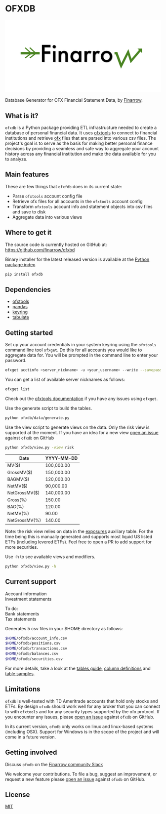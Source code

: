 # OFXDB

![Finarrow](https://github.com/finarrow/finarrow/blob/master/docs/media/finarrow_logo.png)

Database Generator for OFX Financial Statement Data, by [Finarrow].

## What is it?
`ofxdb` is a Python package providing ETL infrastructure needed 
to create a database of personal financial data. It uses 
[ofxtools] to connect to financial institutions and retrieve 
[ofx] files that are parsed into various csv files. The 
project's goal is to serve as the basis for making better personal 
finance decisions by providing a seamless and safe way to aggregate 
your account history across any financial institution and make the 
data available for you to analyze.

## Main features
These are few things that `ofxfdb` does in its current state:

 - Parse `ofxtools` account config file
 - Retrieve ofx files for all accounts in the `ofxtools` account config
 - Transform `ofxtools` account info and statement objects into csv files and save to disk
 - Aggregate data into various views

## Where to get it
The source code is currently hosted on GitHub at:
https://github.com/finarrow/ofxbd

Binary installer for the latest released version is available at the 
[Python package index].

```sh
pip install ofxdb
```

## Dependencies
- [ofxtools]
- [pandas]
- [keyring]
- [tabulate]

## Getting started

Set up your account credentials in your system keyring using the 
`ofxtools` command line tool `ofxget`. Do this for all accounts you would 
like to aggregate data for. You will be prompted in the command line to 
enter your password.

```sh
ofxget acctinfo <server_nickname> -u <your_username> --write --savepass
```

You can get a list of available server nicknames as follows:

```sh
ofxget list
```
Check out the [ofxtools documentation] if you have any issues using `ofxget`.  

Use the generate script to build the tables.

```sh
python ofxdb/data/generate.py
```

Use the view script to generate views on the data. 
Only the risk view is supported at the moment. 
If you have an idea for a new view [open an issue] against `ofxdb` on GitHub 

```sh
python ofxdb/view.py -view risk
```

| Date          |   YYYY-MM-DD |
|---------------|--------------|
| MV($)         |   100,000.00 |
| GrossMV($)    |   150,000.00 |
| BAGMV($)      |   120,000.00 |
| NetMV($)      |    90,000.00 |
| NetGrossMV($) |   140,000.00 |
| Gross(%)      |       150.00 |
| BAG(%)        |       120.00 |
| NetMV(%)      |        90.00 |
| NetGrossMV(%) |       140.00 |

Note: the risk view relies on data in the [exposures] auxiliary table. 
For the time being this is manually generated and supports most liquid US listed
ETFs (including levered ETFs).
Feel free to open a PR to add support for more securities.

Use -h to see available views and modifiers.

```sh
python ofxdb/view.py -h
```

## Current support
Account information  
Investment statements

To do:   
Bank statements  
Tax statements

Generates 5 csv files in your $HOME directory as follows:  

```sh
$HOME/ofxdb/account_info.csv  
$HOME/ofxdb/positions.csv  
$HOME/ofxdb/transactions.csv  
$HOME/ofxdb/balances.csv  
$HOME/ofxdb/securities.csv  
```

For more details, take a look at the [tables guide], [column definitions] and [table samples].

## Limitations
`ofxdb` is well-tested with TD Ameritrade accounts that hold only stocks and ETFs. 
By design `ofxdb` should work well for any broker that you can connect to with `ofxtools` and 
for any security types supported by the ofx protocol. 
If you encounter any issues, please [open an issue] against `ofxdb` on GitHub.

In its current version, `ofxdb` only works on linux and linux-based systems (including OSX). 
Support for Windows is in the scope of the project and will come in a future version.


## Getting involved

Discuss `ofxdb` on the [Finarrow community Slack]

We welcome your contributions. To file a bug, suggest an improvement, or 
request a new feature please [open an issue] against `ofxdb` on GitHub.

## License
[MIT](LICENSE)

<!-- Named links -->
[Finarrow]: https://github.com/finarrow
[open an issue]: https://github.com/finarrow/ofxdb/issues
[Finarrow community Slack]: https://join.slack.com/t/finarrow/shared_invite/zt-edx8c7hh-ALm_vWUpGpsAhwEjzKkWXg
[ofxtools]: https://github.com/csingley/ofxtools
[pandas]: https://pandas.pydata.org/
[keyring]: https://pypi.org/project/keyring/
[Python package index]: https://pypi.org/project/ofxdb
[tables guide]: https://github.com/finarrow/ofxdb/blob/master/doc/TABLES.md
[table samples]: https://github.com/finarrow/ofxdb/blob/master/doc/table_samples/
[ofx]: https://www.ofx.net/
[ofxtools]: https://github.com/csingley/ofxtools
[ofxtools documentation]: https://ofxtools.readthedocs.io/en/latest/
[column definitions]: https://github.com/finarrow/ofxdb/blob/master/doc/COLUMN_DEFINITIONS.md
[exposures]: https://github.com/finarrow/ofxdb/blob/master/ofxdb/aux_tables/exposures.csv
[tabulate]: https://pypi.org/project/tabulate/